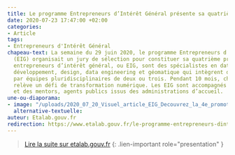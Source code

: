 ```yaml
---
title: Le programme Entrepreneurs d’Intérêt Général présente sa quatrième promotion
date: 2020-07-23 17:47:00 +02:00
categories:
- Article
tags:
- Entrepreneurs d'Intérêt Général
chapeau-text: La semaine du 29 juin 2020, le programme Entrepreneurs d’Intérêt Général
  (EIG) organisait un jury de sélection pour constituer sa quatrième promotion. Les
  entrepreneurs d’intérêt général, ou EIG, sont des spécialistes en data science,
  développement, design, data engineering et géomatique qui intègrent des administrations
  par équipes pluridisciplinaires de deux ou trois. Pendant 10 mois, chaque équipe
  relève un défi de transformation numérique. Les EIG sont accompagnés par Etalab
  et des mentors, agents publics issus des administrations d’accueil.
une-ou-diaporama:
- image: "/uploads/2020_07_20_Visuel_article_EIG_Decouvrez_la_4e_promotion_EIG.jpg"
  alternative-textuelle: 
auteur: Etalab.gouv.fr
redirection: https://www.etalab.gouv.fr/le-programme-entrepreneurs-dinteret-general-presente-sa-quatrieme-promotion
---
```


> [Lire la suite sur etalab.gouv.fr](https://www.etalab.gouv.fr/le-programme-entrepreneurs-dinteret-general-presente-sa-quatrieme-promotion)
{: .lien-important role="presentation" }

